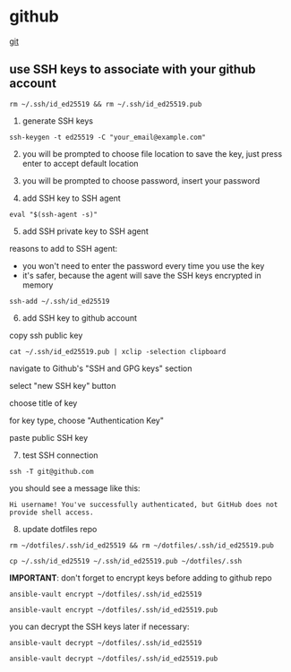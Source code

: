 
# github

[git](./git.md)

## use SSH keys to associate with your github account

```shell
rm ~/.ssh/id_ed25519 && rm ~/.ssh/id_ed25519.pub
```

1. generate SSH keys

```shell
ssh-keygen -t ed25519 -C "your_email@example.com"
```

2. you will be prompted to choose file location to save the key, just press enter to accept default location

3. you will be prompted to choose password, insert your password

4. add SSH key to SSH agent

```shell
eval "$(ssh-agent -s)"
```

5. add SSH private key to SSH agent

reasons to add to SSH agent:
- you won't need to enter the password every time you use the key
- it's safer, because the agent will save the SSH keys encrypted in memory

```shell
ssh-add ~/.ssh/id_ed25519
```

6. add SSH key to github account

copy ssh public key

```shell
cat ~/.ssh/id_ed25519.pub | xclip -selection clipboard
```

navigate to Github's "SSH and GPG keys" section

select "new SSH key" button

choose title of key

for key type, choose "Authentication Key"

paste public SSH key

7. test SSH connection

```shell
ssh -T git@github.com
```

you should see a message like this:

```
Hi username! You've successfully authenticated, but GitHub does not provide shell access.
```

8. update dotfiles repo

```shell
rm ~/dotfiles/.ssh/id_ed25519 && rm ~/dotfiles/.ssh/id_ed25519.pub
```

```shell
cp ~/.ssh/id_ed25519 ~/.ssh/id_ed25519.pub ~/dotfiles/.ssh
```

**IMPORTANT**: don't forget to encrypt keys before adding to github repo

```shell
ansible-vault encrypt ~/dotfiles/.ssh/id_ed25519
```

```shell
ansible-vault encrypt ~/dotfiles/.ssh/id_ed25519.pub
```

you can decrypt the SSH keys later if necessary:

```shell
ansible-vault decrypt ~/dotfiles/.ssh/id_ed25519
```

```shell
ansible-vault decrypt ~/dotfiles/.ssh/id_ed25519.pub
```
